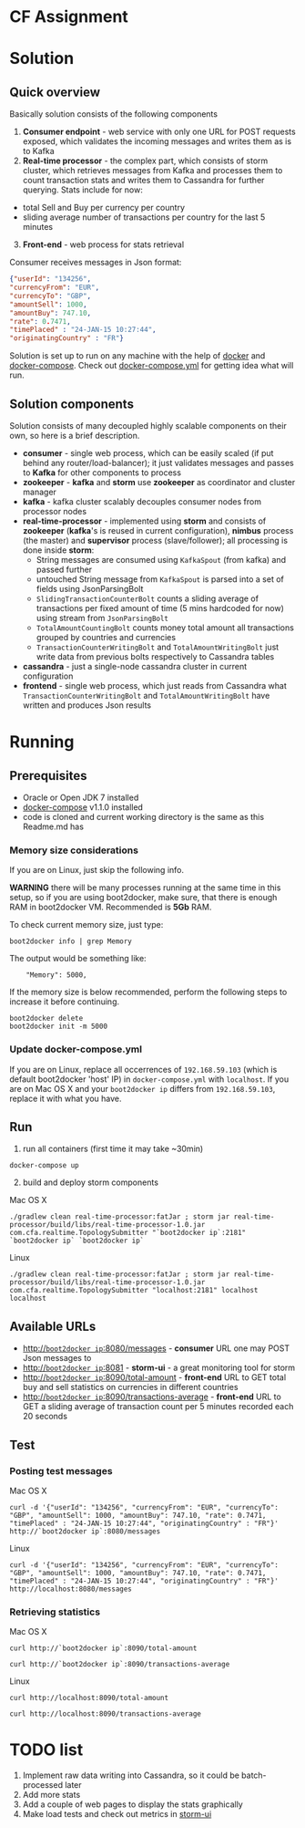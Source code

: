 # CF Assignment

# Solution

## Quick overview

Basically solution consists of the following components

 1. **Consumer endpoint** - web service with only one URL for POST requests exposed, which validates the incoming messages and writes them as is to Kafka
 2. **Real-time processor** - the complex part, which consists of storm cluster, which retrieves messages from Kafka and processes them to count transaction stats and writes them to Cassandra for further querying. Stats include for now:
   - total Sell and Buy per currency per country
   - sliding average number of transactions per country for the last 5 minutes
 3. **Front-end** - web process for stats retrieval

Consumer receives messages in Json format:
```json
{"userId": "134256", 
"currencyFrom": "EUR", 
"currencyTo": "GBP", 
"amountSell": 1000, 
"amountBuy": 747.10, 
"rate": 0.7471, 
"timePlaced" : "24-JAN-15 10:27:44", 
"originatingCountry" : "FR"}
```

Solution is set up to run on any machine with the help of [docker](https://www.docker.com/whatisdocker/) and [docker-compose](https://docs.docker.com/compose/install/). Check out [docker-compose.yml](docker-compose.yml) for getting idea what will run.

## Solution components

Solution consists of many decoupled highly scalable components on their own, so here is a brief description.

- **consumer** - single web process, which can be easily scaled (if put behind any router/load-balancer); it just validates messages and passes to **Kafka** for other components to process
- **zookeeper** - **kafka** and **storm** use **zookeeper** as coordinator and cluster manager
- **kafka** - kafka cluster scalably decouples consumer nodes from processor nodes
- **real-time-processor** - implemented using **storm** and consists of **zookeeper** (**kafka**'s is reused in current configuration), **nimbus** process (the master) and **supervisor** process (slave/follower); all processing is done inside **storm**:
  - String messages are consumed using `KafkaSpout` (from kafka) and passed further
  - untouched String message from `KafkaSpout` is parsed into a set of fields using JsonParsingBolt
  - `SlidingTransactionCounterBolt` counts a sliding average of transactions per fixed amount of time (5 mins hardcoded for now) using stream from `JsonParsingBolt`
  - `TotalAmountCountingBolt` counts money total amount all transactions grouped by countries and currencies
  - `TransactionCounterWritingBolt` and `TotalAmountWritingBolt` just write data from previous bolts respectively to Cassandra tables
- **cassandra** - just a single-node cassandra cluster in current configuration
- **frontend** - single web process, which just reads from Cassandra what `TransactionCounterWritingBolt` and `TotalAmountWritingBolt` have written and produces Json results

# Running

## Prerequisites

 - Oracle or Open JDK 7 installed
 - [docker-compose](https://docs.docker.com/compose/install/) v1.1.0 installed
 - code is cloned and current working directory is the same as this Readme.md has

### Memory size considerations

If you are on Linux, just skip the following info.

**WARNING** there will be many processes running at the same time in this setup, so if you are using boot2docker, make sure, that there is enough RAM in boot2docker VM. Recommended is **5Gb** RAM.

To check current memory size, just type:
```
boot2docker info | grep Memory
```
The output would be something like:
```
    "Memory": 5000,
```

If the memory size is below recommended, perform the following steps to increase it before continuing.
```
boot2docker delete
boot2docker init -m 5000
```

### Update docker-compose.yml

If you are on Linux, replace all occerrences of `192.168.59.103` (which is default boot2docker 'host' IP) in `docker-compose.yml` with `localhost`. 
If you are on Mac OS X and your `boot2docker ip` differs from `192.168.59.103`, replace it with what you have.

## Run

1) run all containers (first time it may take ~30min)
```
docker-compose up
```

2) build and deploy storm components

Mac OS X
```
./gradlew clean real-time-processor:fatJar ; storm jar real-time-processor/build/libs/real-time-processor-1.0.jar com.cfa.realtime.TopologySubmitter "`boot2docker ip`:2181" `boot2docker ip` `boot2docker ip`
```

Linux
```
./gradlew clean real-time-processor:fatJar ; storm jar real-time-processor/build/libs/real-time-processor-1.0.jar com.cfa.realtime.TopologySubmitter "localhost:2181" localhost localhost
```

## Available URLs

 - [http://`boot2docker ip`:8080/messages](http://192.168.59.103:8080/messages) - **consumer** URL one may POST Json messages to
 - [http://`boot2docker ip`:8081](http://192.168.59.103:8081/) - **storm-ui** - a great monitoring tool for storm
 - [http://`boot2docker ip`:8090/total-amount](http://192.168.59.103/total-amount) - **front-end** URL to GET total buy and sell statistics on currencies in different countries
 - [http://`boot2docker ip`:8090/transactions-average](http://192.168.59.103/transactions-average) - **front-end** URL to GET a sliding average of transaction count per 5 minutes recorded each 20 seconds

## Test

### Posting test messages

Mac OS X
```
curl -d '{"userId": "134256", "currencyFrom": "EUR", "currencyTo": "GBP", "amountSell": 1000, "amountBuy": 747.10, "rate": 0.7471, "timePlaced" : "24-JAN-15 10:27:44", "originatingCountry" : "FR"}' http://`boot2docker ip`:8080/messages
```

Linux
```
curl -d '{"userId": "134256", "currencyFrom": "EUR", "currencyTo": "GBP", "amountSell": 1000, "amountBuy": 747.10, "rate": 0.7471, "timePlaced" : "24-JAN-15 10:27:44", "originatingCountry" : "FR"}' http://localhost:8080/messages
```

### Retrieving statistics

Mac OS X
```
curl http://`boot2docker ip`:8090/total-amount
```
```
curl http://`boot2docker ip`:8090/transactions-average
```

Linux
```
curl http://localhost:8090/total-amount
```
```
curl http://localhost:8090/transactions-average
```

# TODO list

1. Implement raw data writing into Cassandra, so it could be batch-processed later
2. Add more stats
3. Add a couple of web pages to display the stats graphically
4. Make load tests and check out metrics in [storm-ui](http://192.168.59.103:8081/)
